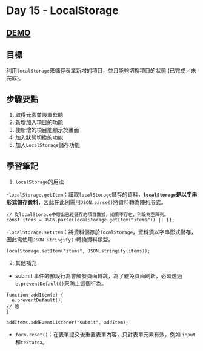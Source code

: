 # Day 15 - LocalStorage

## [DEMO](https://ayating.github.io/JavaScript30/15%20-%20LocalStorage/index-done.html)

## 目標

利用`localStorage`來儲存表單新增的項目，並且能夠切換項目的狀態 (已完成／未完成)。

## 步驟要點

1. 取得元素並設置監聽
2. 新增加入項目的功能
3. 使新增的項目能顯示於畫面
4. 加入狀態切換的功能
5. 加入`LocalStorage`儲存功能

## 學習筆記

1. `localStorage`的用法

-`localStorage.getItem`：讀取`localStorage`儲存的資料，**`localStorage`是以字串形式儲存資料**，因此在此例需用`JSON.parse()`將資料轉為陣列形式。

```
// 從localStorage中取出已經儲存的項目數據，如果不存在，則設為空陣列。
const items = JSON.parse(localStorage.getItem("items")) || [];
```

-`localStorage.setItem`：將資料儲存於`localStorage`，資料須以字串形式儲存，因此需使用`JSON.stringify()`轉換資料類型。

```
localStorage.setItem("items", JSON.stringify(items));
```

2.  其他補充

- submit 事件的預設行為會觸發頁面轉跳，為了避免頁面刷新，必須透過`e.preventDefault()`來防止這個行為。

```
function addItem(e) {
  e.preventDefault();
// 略
}

addItems.addEventListener("submit", addItem);
```

- `form.reset()`：在表單提交後重置表單內容，只對表單元素有效，例如 `input`和`textarea`。
